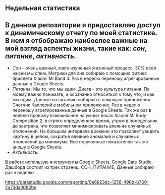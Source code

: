 Недельная статистика
---
В данном репозитории я предоставляю доступ к динамическому отчету по моей статистике.  
В нем я отбображаю наибоелее важные на мой взгляд аспекты жизни, такие как: *сон*, *питание*, *активность.*  
---
  
 - *Сон* - очень важный, мало изученый жизненый процесс. 30% всей жизни мы спим. Метрики для сна собираю с помощию фитнес браслета Xiaomi Mi Band 4. Раз в неделю переношу агрегированные данные в Google Sheets.  
 - *Питание.* Мы то, что мы едим. Диета - это культура питания. По моему важно понимать, и осознанно относиться к тому что, и как мы едим. Данные по питанию собираю с помощью приложения Счетчик Каллорий в мобильном приложение. Раз в неделю переношу агрегированные данные в Google Sheets. Так же раз в неделю провожу взвешивание на умных весах Xiaomi Mi Body Composition 2, в строго определенное время, утром в понедельник до завтрака, что позволяет минимизировать влеяние случайных отклонений. На большом интервале времени это позволяет увидить картину в целом, сократив влеяние аномалий и случайных отклонений до минимума. Все полученные показателеи так же вношу в Google Sheets.  
 - *Активность.*  
  
В работе использую инструменты Google Sheets, Google Date Studio.
Дашборд состоит из трех страниц, СОН, ПИТАНИЕ, 
Данные собираю раз в неделю
  
https://datastudio.google.com/reporting/0e6923dc-1256-496b-b760-2a73da3682be
